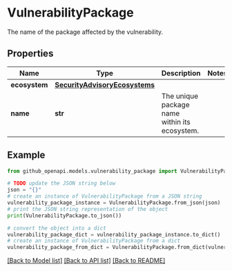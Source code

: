# VulnerabilityPackage

The name of the package affected by the vulnerability.

## Properties

Name | Type | Description | Notes
------------ | ------------- | ------------- | -------------
**ecosystem** | [**SecurityAdvisoryEcosystems**](SecurityAdvisoryEcosystems.md) |  | 
**name** | **str** | The unique package name within its ecosystem. | 

## Example

```python
from github_openapi.models.vulnerability_package import VulnerabilityPackage

# TODO update the JSON string below
json = "{}"
# create an instance of VulnerabilityPackage from a JSON string
vulnerability_package_instance = VulnerabilityPackage.from_json(json)
# print the JSON string representation of the object
print(VulnerabilityPackage.to_json())

# convert the object into a dict
vulnerability_package_dict = vulnerability_package_instance.to_dict()
# create an instance of VulnerabilityPackage from a dict
vulnerability_package_from_dict = VulnerabilityPackage.from_dict(vulnerability_package_dict)
```
[[Back to Model list]](../README.md#documentation-for-models) [[Back to API list]](../README.md#documentation-for-api-endpoints) [[Back to README]](../README.md)


